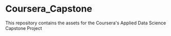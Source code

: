# Coursera_Capstone
This repository contains the assets for the Coursera's Applied Data Science Capstone Project
